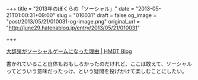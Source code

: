+++
title = "2013年のぼくらの「ソーシャル」"
date = "2013-05-21T01:00:31+09:00"
slug = "010031"
draft = false
og_image = "post/2013/05/21/010031-og-image.png"
original_url = "http://june29.hatenablog.jp/entry/2013/05/21/010031"

+++

<p><a href="http://hmdt.jp/blog/?p=857" title="大辞泉がソーシャルゲームになった理由 | HMDT Blog">大辞泉がソーシャルゲームになった理由 | HMDT Blog</a></p>
<p>書かれていること自体もおもしろかったのだけれど、ここは敢えて、ソーシャルってどういう意味だったっけ、という疑問を投げかけて楽しむことにしたい。</p>
